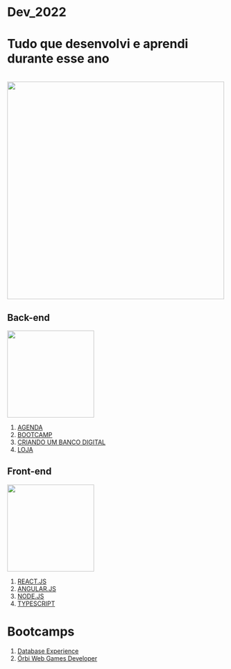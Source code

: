 # Dev_2022

<h1>Tudo que desenvolvi e aprendi durante esse ano</h1>
<br>
<img src="https://image.freepik.com/fotos-gratis/renderizando-um-fundo-futurista-abstrato-com-luzes-brilhantes-de-neon-azul-e-laranja_181624-19807.jpg" width="500" heigth= "500">

<h2>Back-end</H2>
<img src="https://image.freepik.com/fotos-gratis/conceito-de-rede-de-inovacao-de-processador-de-circuito-de-tecnologia_53876-124246.jpg" width="200" heigth= "200">
 <ol>
  <a href="https://github.com/JuliaMoonCrystal/Dev_2022/tree/main/Agenda"><li> AGENDA </li></a>
  <a href="https://github.com/JuliaMoonCrystal/Dev_2022/tree/main/Bootcamp"><li> BOOTCAMP </li></a>
  <a href="https://github.com/JuliaMoonCrystal/Dev_2022/tree/main/Criando%20um%20Banco%20Digital%20com%20java%20e%20Orienta%C3%A7%C3%A3o%20a%20Objetos"><li> CRIANDO UM BANCO DIGITAL </li></a>
  <a href="https://github.com/JuliaMoonCrystal/Dev_2022/tree/main/Loja"><li> LOJA </li></a>
 </ol>
 
 <h2>Front-end</H2>
<img src="https://image.freepik.com/fotos-gratis/codificacao-de-programa-de-computador-na-tela_53876-138060.jpg" width="200" heigth= "200">
 <ol>
  <a href="https://github.com/JuliaMoonCrystal/Dev_2022/tree/main/Reactjs"><li> REACT.JS </li></a>
  <a href="https://github.com/JuliaMoonCrystal/Dev_2022/tree/main/Angular"><li> ANGULAR.JS </li></a>
  <a href="https://github.com/JuliaMoonCrystal/Dev_2022/tree/main/Node.js"><li> NODE.JS </li></a>
  <a href="https://github.com/JuliaMoonCrystal/Dev_2022/tree/main/TypeScript"><li> TYPESCRIPT </li></a>
 </ol>

 <h1>Bootcamps</h1>
<ol>
  <a href="https://github.com/JuliaMoonCrystal/Dev_2022/tree/main/Database%20Experience/Desafios"><li> Database Experience </li></a>
  <a href="https://github.com/JuliaMoonCrystal/Dev_2022/tree/main/%C3%93rbi%20Web%20Games%20Developer"><li> Órbi Web Games Developer </li></a>
 </ol>
